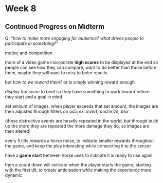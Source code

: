 # Week 8

## Continued Progress on Midterm

Q: *"how to make more engaging for audience? what drives people to participate in something?"*

motive and competition

more of a video game incorporate **high scores** to be displayed at the end so people can see how they can compare, want to do better than those before them, maybe they will want to retry to beter results

but *how to we reward them?* or is simply winning reward enough

*display top score to beat* so they have something to wark toward before they start and a goal in mind

set amount of images, when player exceeds that set amount, the images are then adjusted through filters on ps5j *ex: invert, posterize, blur*

(these distructive events are heavily repeated in the world, but through build up the more they are repeated the more damage they do, so images are then altered)

every 5 tilts rewards a horse noise, to indicate smaller rewards throughout the game, and keep the play interesting while connecting it to the sensor

have a **game start** between horse uses to indicate it is ready to use again

then a count down will indicate when the player starts the game, starting with the first tilt, to create anticipation while making the experience more dynamic
